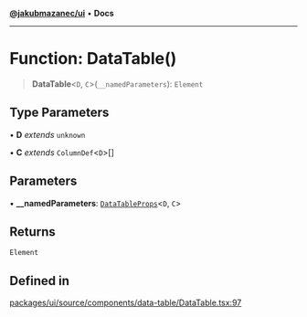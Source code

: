 [**@jakubmazanec/ui**](../README.md) • **Docs**

---

# Function: DataTable()

> **DataTable**\<`D`, `C`\>(`__namedParameters`): `Element`

## Type Parameters

• **D** _extends_ `unknown`

• **C** _extends_ `ColumnDef`\<`D`\>[]

## Parameters

• **\_\_namedParameters**: [`DataTableProps`](../type-aliases/DataTableProps.md)\<`D`, `C`\>

## Returns

`Element`

## Defined in

[packages/ui/source/components/data-table/DataTable.tsx:97](https://github.com/jakubmazanec/tools/blob/4809b04453aafb35a917917e0b4964a9ec0cd132/packages/ui/source/components/data-table/DataTable.tsx#L97)
